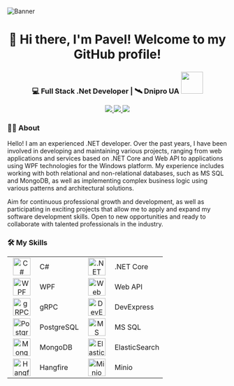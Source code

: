 <br clear="both">

![Banner](https://mir-s3-cdn-cf.behance.net/project_modules/max_1200/81bb4b165684019.640b6038d133e.gif)


###

<h1 align="center">👋 Hi there, I'm Pavel! Welcome to my GitHub profile! </h1>

###

<div align="center">
  <h3>💻 Full Stack .Net Developer | 🛰️ Dnipro UA <img src="https://media.giphy.com/media/WUlplcMpOCEmTGBtBW/giphy.gif" width="50"></h3>

  <p>
    <a href="mailto:youremail@example.com">
      <img src="https://img.shields.io/badge/Email-D14836?style=flat-square&logo=gmail&logoColor=white"/>
    </a>
    <a href="https://www.linkedin.com/in/pavlo-dykalo">
      <img src="https://img.shields.io/badge/LinkedIn-0A66C2?style=flat-square&logo=linkedin&logoColor=white"/>
    </a>
    <a href="https://t.me/ТВОЙ_TG">
      <img src="https://img.shields.io/badge/Telegram-26A5E4?style=flat-square&logo=telegram&logoColor=white"/>
    </a>
  </p>
</div>

<h3 align="left">👩‍💻  About</h3>

<p align="left">Hello! I am an experienced .NET developer.
Over the past years, I have been involved in developing and maintaining various projects, ranging from web applications and services based on .NET Core and Web API to applications using WPF technologies for the Windows platform. My experience includes working with both relational and non-relational databases, such as MS SQL and MongoDB, as well as implementing complex business logic using various patterns and architectural solutions.

Aim for continuous professional growth and development, as well as participating in exciting projects that allow me to apply and expand my software development skills. Open to new opportunities and ready to collaborate with talented professionals in the industry. </p>

###

<h3 align="left">🛠️ My Skills</h3>

<table>
  <tr>
    <td width="50" align="center">
      <img src="https://cdn.jsdelivr.net/npm/simple-icons@v9/icons/csharp.svg" alt="C#" width="40" height="40" />
    </td>
    <td align="left" valign="middle">C#</td>
    <td width="50" align="center">
      <img src="https://cdn.jsdelivr.net/npm/simple-icons@v9/icons/dotnet.svg" alt=".NET Core" width="40" height="40" />
    </td>
    <td align="left" valign="middle">.NET Core</td>
  </tr>
  <tr>
    <td width="50" align="center">
      <img src="https://cdn.jsdelivr.net/npm/simple-icons@v9/icons/windows.svg" alt="WPF" width="40" height="40" />
    </td>
    <td align="left" valign="middle">WPF</td>
    <td width="50" align="center">
      <img src="https://cdn.jsdelivr.net/npm/simple-icons@v9/icons/dotnet.svg" alt="Web API" width="40" height="40" />
    </td>
    <td align="left" valign="middle">Web API</td>
  </tr>
  <tr>
    <td width="50" align="center">
      <img src="https://cdn.jsdelivr.net/npm/simple-icons@v9/icons/grpc.svg" alt="gRPC" width="40" height="40" />
    </td>
    <td align="left" valign="middle">gRPC</td>
    <td width="50" align="center">
      <img src="https://cdn.jsdelivr.net/npm/simple-icons@v9/icons/devexpress.svg" alt="DevExpress" width="40" height="40" />
    </td>
    <td align="left" valign="middle">DevExpress</td>
  </tr>
  <tr>
    <td width="50" align="center">
      <img src="https://cdn.jsdelivr.net/npm/simple-icons@v9/icons/postgresql.svg" alt="PostgreSQL" width="40" height="40" />
    </td>
    <td align="left" valign="middle">PostgreSQL</td>
    <td width="50" align="center">
      <img src="https://cdn.jsdelivr.net/npm/simple-icons@v9/icons/microsoftsqlserver.svg" alt="MS SQL" width="40" height="40" />
    </td>
    <td align="left" valign="middle">MS SQL</td>
  </tr>
  <tr>
    <td width="50" align="center">
      <img src="https://cdn.jsdelivr.net/npm/simple-icons@v9/icons/mongodb.svg" alt="MongoDB" width="40" height="40" />
    </td>
    <td align="left" valign="middle">MongoDB</td>
    <td width="50" align="center">
      <img src="https://cdn.jsdelivr.net/npm/simple-icons@v9/icons/elasticsearch.svg" alt="ElasticSearch" width="40" height="40" />
    </td>
    <td align="left" valign="middle">ElasticSearch</td>
  </tr>
  <tr>
    <td width="50" align="center">
      <img src="https://cdn.jsdelivr.net/npm/simple-icons@v9/icons/hangfire.svg" alt="Hangfire" width="40" height="40" />
    </td>
    <td align="left" valign="middle">Hangfire</td>
    <td width="50" align="center">
      <img src="https://cdn.jsdelivr.net/npm/simple-icons@v9/icons/minio.svg" alt="Minio" width="40" height="40" />
    </td>
    <td align="left" valign="middle">Minio</td>
  </tr>
</table>

###
<!--
<h3 align="left">📊 My GitHub Stats</h3>

<p align="center">
  <img src="https://github-readme-stats.vercel.app/api?username=CrossWander&show_icons=true&theme=tokyonight" alt="GitHub Stats" />
</p>

<p align="center">
  <img src="https://github-readme-streak-stats.herokuapp.com/?user=CrossWander&theme=tokyonight" alt="GitHub Streak" />
</p>

<p align="center">
  <img src="https://github-readme-stats.vercel.app/api/top-langs/?username=CrossWander&layout=compact&theme=tokyonight" alt="Top Languages" />
</p>
-->
